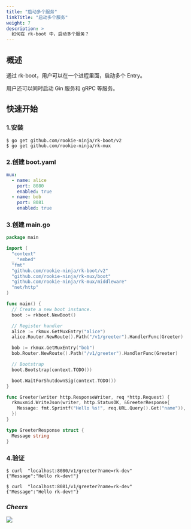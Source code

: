 ```yaml
---
title: "启动多个服务"
linkTitle: "启动多个服务"
weight: 7
description: >
  如何在 rk-boot 中，启动多个服务？
---
```


## 概述
通过 rk-boot，用户可以在一个进程里面，启动多个 Entry。

用户还可以同时启动 Gin 服务和 gRPC 等服务。

## 快速开始
### 1.安装

```shell script
$ go get github.com/rookie-ninja/rk-boot/v2
$ go get github.com/rookie-ninja/rk-mux
```

### 2.创建 boot.yaml
```yaml
mux:
  - name: alice
    port: 8080
    enabled: true
  - name: bob
    port: 8081
    enabled: true
```

### 3.创建 main.go
```go
package main

import (
  "context"
  _ "embed"
  "fmt"
  "github.com/rookie-ninja/rk-boot/v2"
  "github.com/rookie-ninja/rk-mux/boot"
  "github.com/rookie-ninja/rk-mux/middleware"
  "net/http"
)

func main() {
  // Create a new boot instance.
  boot := rkboot.NewBoot()

  // Register handler
  alice := rkmux.GetMuxEntry("alice")
  alice.Router.NewRoute().Path("/v1/greeter").HandlerFunc(Greeter)

  bob := rkmux.GetMuxEntry("bob")
  bob.Router.NewRoute().Path("/v1/greeter").HandlerFunc(Greeter)

  // Bootstrap
  boot.Bootstrap(context.TODO())

  boot.WaitForShutdownSig(context.TODO())
}

func Greeter(writer http.ResponseWriter, req *http.Request) {
  rkmuxmid.WriteJson(writer, http.StatusOK, &GreeterResponse{
    Message: fmt.Sprintf("Hello %s!", req.URL.Query().Get("name")),
  })
}

type GreeterResponse struct {
  Message string
}
```

### 4.验证
```shell
$ curl  "localhost:8080/v1/greeter?name=rk-dev"
{"Message":"Hello rk-dev!"}

$ curl  "localhost:8081/v1/greeter?name=rk-dev"
{"Message":"Hello rk-dev!"}
```

### _**Cheers**_
![](/rk-boot/user-guide/cheers.png)